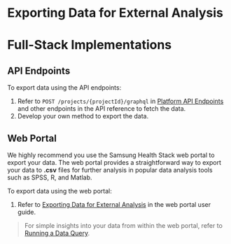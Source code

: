 
# Exporting Data for External Analysis



# Full-Stack Implementations

## API Endpoints

To export data using the API endpoints:

1. Refer to `POST /projects/{projectId}/graphql` in [Platform API Endpoints](../all-endpoints/platform-api-endpoints.md) and other endpoints in the API reference to fetch the data.
2. Develop your own method to export the data.

## Web Portal

We highly recommend you use the Samsung Health Stack web portal to export your data. The web portal provides a straightforward way to export your data to **.csv** files for further analysis in popular data analysis tools such as SPSS, R, and Matlab. 

To export data using the web portal:

1. Refer to [Exporting Data for External Analysis](../../../../portal-guide/results-analysis/exporting-data.md) in the web portal user guide.

> For simple insights into your data from within the web portal, refer to [Running a Data Query](../../../../portal-guide/results-analysis/running-a-query.md).
